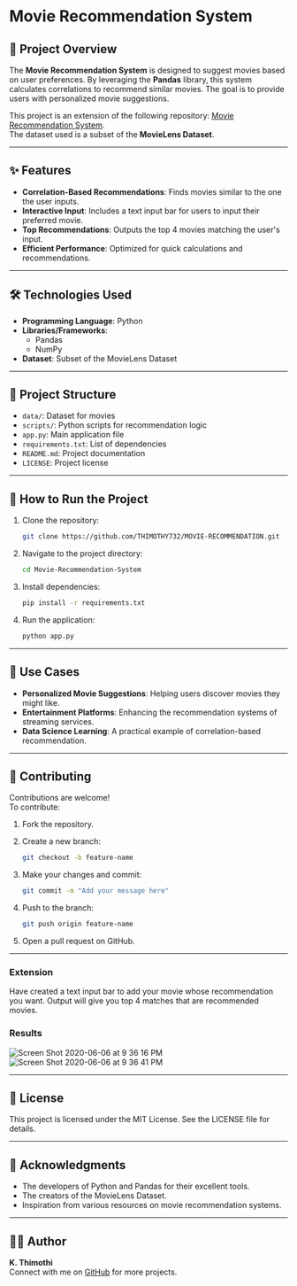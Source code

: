 # Movie Recommendation System

## 📖 Project Overview
The **Movie Recommendation System** is designed to suggest movies based on user preferences. By leveraging the **Pandas** library, this system calculates correlations to recommend similar movies. The goal is to provide users with personalized movie suggestions.

This project is an extension of the following repository: [Movie Recommendation System](https://github.com/THIMOTHY732/MOVIE-RECOMMENDATION.git).  
The dataset used is a subset of the **MovieLens Dataset**.

---

## ✨ Features
- **Correlation-Based Recommendations**: Finds movies similar to the one the user inputs.
- **Interactive Input**: Includes a text input bar for users to input their preferred movie.
- **Top Recommendations**: Outputs the top 4 movies matching the user's input.
- **Efficient Performance**: Optimized for quick calculations and recommendations.

---

## 🛠️ Technologies Used
- **Programming Language**: Python  
- **Libraries/Frameworks**:
  - Pandas
  - NumPy
- **Dataset**: Subset of the MovieLens Dataset

---

## 📂 Project Structure

- `data/`: Dataset for movies  
- `scripts/`: Python scripts for recommendation logic  
- `app.py`: Main application file  
- `requirements.txt`: List of dependencies  
- `README.md`: Project documentation  
- `LICENSE`: Project license  

---

## 🚀 How to Run the Project
1. Clone the repository:
    ```bash
    git clone https://github.com/THIMOTHY732/MOVIE-RECOMMENDATION.git
    ```

2. Navigate to the project directory:
    ```bash
    cd Movie-Recommendation-System
    ```

3. Install dependencies:
    ```bash
    pip install -r requirements.txt
    ```

4. Run the application:
    ```bash
    python app.py
    ```

---

## 🌟 Use Cases
- **Personalized Movie Suggestions**: Helping users discover movies they might like.
- **Entertainment Platforms**: Enhancing the recommendation systems of streaming services.
- **Data Science Learning**: A practical example of correlation-based recommendation.

---

## 🤝 Contributing
Contributions are welcome!  
To contribute:
1. Fork the repository.
2. Create a new branch:
    ```bash
    git checkout -b feature-name
    ```

3. Make your changes and commit:
    ```bash
    git commit -m "Add your message here"
    ```

4. Push to the branch:
    ```bash
    git push origin feature-name
    ```

5. Open a pull request on GitHub.

---

### Extension
Have created a text input bar to add your movie whose recommendation you want. Output will give you top 4 matches that are recommended movies.

### Results
![Screen Shot 2020-06-06 at 9 36 16 PM](https://user-images.githubusercontent.com/15246084/83949017-fdefa080-a83e-11ea-9b21-9c278a8dea45.png)
![Screen Shot 2020-06-06 at 9 36 41 PM](https://user-images.githubusercontent.com/15246084/83949019-ffb96400-a83e-11ea-9607-3d1dbf5c3769.png)

---
## 📜 License
This project is licensed under the MIT License. See the LICENSE file for details.

---

## 🙌 Acknowledgments
- The developers of Python and Pandas for their excellent tools.
- The creators of the MovieLens Dataset.
- Inspiration from various resources on movie recommendation systems.

---

## 🧑‍💻 Author
**K. Thimothi**  
Connect with me on [GitHub](https://github.com/THIMOTHY732) for more projects.
